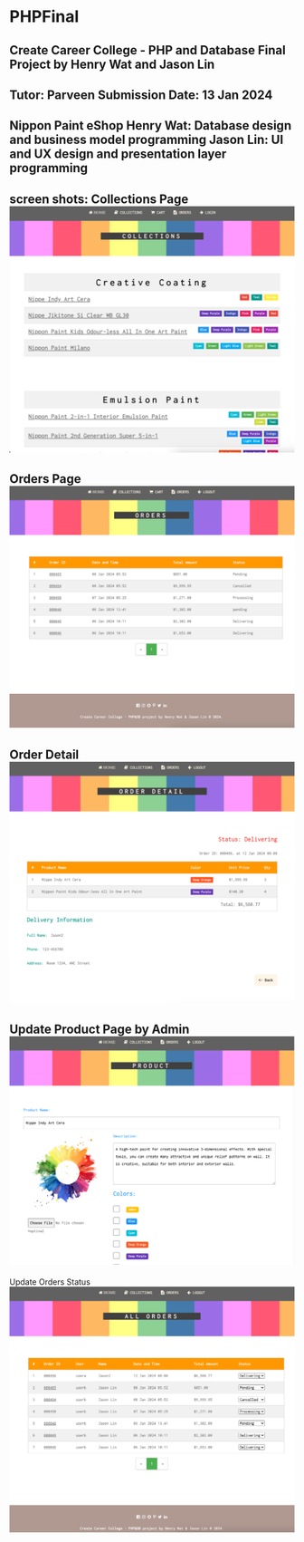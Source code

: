 # PHPFinal
Create Career College - PHP and Database Final Project by Henry Wat and Jason Lin
---
Tutor: Parveen
Submission Date: 13 Jan 2024
---
Nippon Paint eShop
Henry Wat: Database design and business model programming
Jason Lin: UI and UX design and presentation layer programming
---
screen shots:
Collections Page
![Collections](collections.png)
---
Orders Page
![Orders](orders.png)
---
Order Detail
![OrderDetail](orderdetail.png)
---
Update Product Page by Admin
![UpdateProduct](updateproduct.png)
---
Update Orders Status
![UpdateOrderStatus](updateorderstatus.png)
